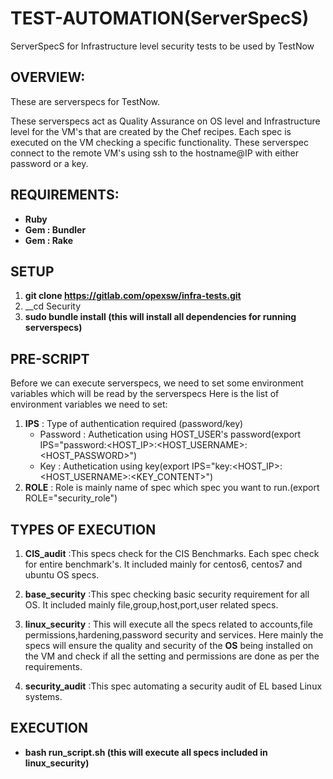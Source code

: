 # TEST-AUTOMATION(ServerSpecS)
ServerSpecS for Infrastructure level security tests to be used by TestNow

## OVERVIEW:

These are serverspecs for TestNow.

These serverspecs act as Quality Assurance on OS level and Infrastructure level for the VM's that are created by the Chef recipes. Each spec is executed on the VM checking a specific functionality. These serverspec connect to the remote VM's using ssh to the hostname@IP with either password or a key.


## REQUIREMENTS:
* __Ruby__
* __Gem : Bundler__
* __Gem : Rake__

## SETUP
1. __git clone https://gitlab.com/opexsw/infra-tests.git__
2. __cd Security
3. __sudo bundle install (this will install all dependencies for running serverspecs)__

## PRE-SCRIPT
Before we can execute serverspecs, we need to set some environment variables which will be read by the serverspecs
Here is the list of environment variables we need to set:

1. __IPS__ : Type of authentication required (password/key)
	* Password : Authetication using HOST_USER's password(export IPS="password:<HOST_IP>:<HOST_USERNAME>:<HOST_PASSWORD>")
    * Key : Authetication using key(export IPS="key:<HOST_IP>:<HOST_USERNAME>:<KEY_CONTENT>")
2. __ROLE__ : Role is mainly name of spec which spec you want to run.(export ROLE="security_role")



## TYPES OF EXECUTION

1. __CIS_audit__ :This specs check for the CIS Benchmarks. Each spec check for entire benchmark's. It included mainly for centos6, centos7 and ubuntu OS specs.

2. __base_security__ :This spec checking basic security requirement for all OS. It included mainly file,group,host,port,user related specs.

3. __linux_security__ : This will execute all the specs related to accounts,file permissions,hardening,password security and services. Here mainly the specs will ensure the quality and security of the __OS__ being installed on the VM and check if all the setting and permissions are done as per the requirements.

4. __security_audit__ :This spec automating a security audit of EL based Linux systems.

## EXECUTION
* __bash run_script.sh (this will execute all specs included in linux_security)__


